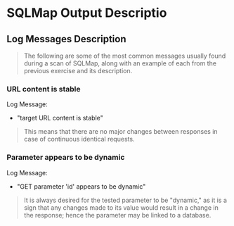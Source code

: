# SQLMap Output Descriptio


## Log Messages Description
> The following are some of the most common messages usually found during a scan of SQLMap, along with an example of each from the previous exercise and its description.

### URL content is stable

Log Message:

- "target URL content is stable"
>This means that there are no major changes between responses in case of continuous identical requests.

### Parameter appears to be dynamic
Log Message:

- "GET parameter 'id' appears to be dynamic"
>It is always desired for the tested parameter to be "dynamic," as it is a sign that any changes made to its value would result in a change in the response; hence the parameter may be linked to a database. 